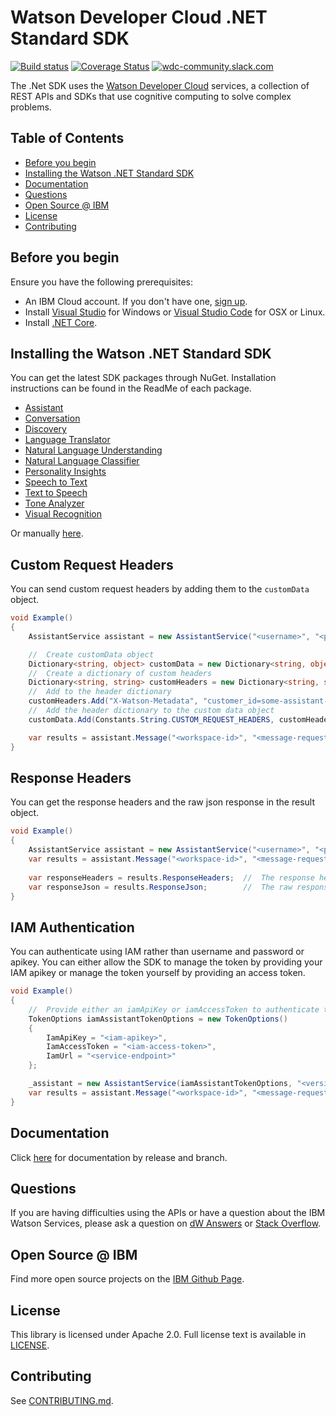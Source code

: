 # Watson Developer Cloud .NET Standard SDK
[![Build status](https://ci.appveyor.com/api/projects/status/bcbl2ripwdmh1918/branch/development?svg=true)](https://ci.appveyor.com/project/mediumTaj/dotnet-standard-sdk/branch/development)
[![Coverage Status](https://coveralls.io/repos/github/watson-developer-cloud/dotnet-standard-sdk/badge.svg?branch=master)](https://coveralls.io/github/watson-developer-cloud/dotnet-standard-sdk?branch=master)
[![wdc-community.slack.com](https://wdc-slack-inviter.mybluemix.net/badge.svg)](http://wdc-slack-inviter.mybluemix.net/)

The .Net SDK uses the [Watson Developer Cloud][wdc] services, a collection of REST APIs and SDKs that use cognitive computing to solve complex problems.

## Table of Contents
* [Before you begin](#before-you-begin)
* [Installing the Watson .NET Standard SDK](#installing-the-watson-net-standard-sdk)
* [Documentation](#documentation)
* [Questions](#questions)
* [Open Source @ IBM](#open-source--ibm)
* [License](#license)
* [Contributing](#contributing)

## Before you begin
Ensure you have the following prerequisites:

* An IBM Cloud account. If you don't have one, [sign up][bluemix_registration].
* Install [Visual Studio][visual-studio-download] for Windows or [Visual Studio Code][visual-studio-code-download] for OSX or Linux.
* Install [.NET Core][dotnet-core-download].

## Installing the Watson .NET Standard SDK
You can get the latest SDK packages through NuGet. Installation instructions can be found in the ReadMe of each package.

* [Assistant](/src/IBM.WatsonDeveloperCloud.Assistant.v1)
* [Conversation](/src/IBM.WatsonDeveloperCloud.Conversation.v1)
* [Discovery](/src/IBM.WatsonDeveloperCloud.Discovery.v1)
* [Language Translator](/src/IBM.WatsonDeveloperCloud.LanguageTranslator.v2)
* [Natural Language Understanding](/src/IBM.WatsonDeveloperCloud.NaturalLanguageUnderstanding.v1)
* [Natural Language Classifier](/src/IBM.WatsonDeveloperCloud.NaturalLanguageClassifier.v1)
* [Personality Insights](/src/IBM.WatsonDeveloperCloud.PersonalityInsights.v3)
* [Speech to Text](/src/IBM.WatsonDeveloperCloud.SpeechToText.v1)
* [Text to Speech](/src/IBM.WatsonDeveloperCloud.TextToSpeech.v1)
* [Tone Analyzer](/src/IBM.WatsonDeveloperCloud.ToneAnalyzer.v3)
* [Visual Recognition](/src/IBM.WatsonDeveloperCloud.VisualRecognition.v3)

Or manually [here][latest_release].

## Custom Request Headers
You can send custom request headers by adding them to the `customData` object.
```cs
void Example()
{
    AssistantService assistant = new AssistantService("<username>", "<password>", "<version-date>");

    //  Create customData object
    Dictionary<string, object> customData = new Dictionary<string, object>();
    //  Create a dictionary of custom headers
    Dictionary<string, string> customHeaders = new Dictionary<string, string>();
    //  Add to the header dictionary
    customHeaders.Add("X-Watson-Metadata", "customer_id=some-assistant-customer-id");
    //  Add the header dictionary to the custom data object
    customData.Add(Constants.String.CUSTOM_REQUEST_HEADERS, customHeaders);

    var results = assistant.Message("<workspace-id>", "<message-request>", customData: customData);
}
```

## Response Headers
You can get the response headers and the raw json response in the result object.
```cs
void Example()
{
    AssistantService assistant = new AssistantService("<username>", "<password>", "<version-date>");
    var results = assistant.Message("<workspace-id>", "<message-request>");
    
    var responseHeaders = results.ResponseHeaders;  //  The response headers
    var responseJson = results.ResponseJson;        //  The raw response json
}
```

## IAM Authentication
You can authenticate using IAM rather than username and password or apikey. You can either allow the SDK to manage the token by providing your IAM apikey or manage the token yourself by providing an access token.
```cs
void Example()
{
    //  Provide either an iamApiKey or iamAccessToken to authenticate the service.
    TokenOptions iamAssistantTokenOptions = new TokenOptions()
    {
        IamApiKey = "<iam-apikey>",
        IamAccessToken = "<iam-access-token>",
        IamUrl = "<service-endpoint>"
    };

    _assistant = new AssistantService(iamAssistantTokenOptions, "<version-date>");
    var results = assistant.Message("<workspace-id>", "<message-request>");
}
```

## Documentation
Click [here][dotnet-standard-sdk-documentation] for documentation by release and branch.

## Questions

If you are having difficulties using the APIs or have a question about the IBM Watson Services, please ask a question on
[dW Answers][dw-answers]
or [Stack Overflow][stack-overflow].

## Open Source @ IBM
Find more open source projects on the [IBM Github Page][ibm-github].

## License
This library is licensed under Apache 2.0. Full license text is available in [LICENSE](LICENSE).

## Contributing
See [CONTRIBUTING.md](.github/CONTRIBUTING.md).<TODO revise coding standard>

[wdc]: https://www.ibm.com/watson/developer/
[bluemix_registration]: http://bluemix.net/registration
[ibm-github]: http://ibm.github.io/

[latest_release]: https://github.com/watson-developer-cloud/dotnet-standard-sdk/releases/latest
[dw-answers]: https://developer.ibm.com/answers/questions/ask/?topics=watson
[stack-overflow]: http://stackoverflow.com/questions/ask?tags=ibm-watson

[conversation]:https://www.ibm.com/watson/developercloud/conversation/api/v1/
[discovery]: https://www.ibm.com/watson/developercloud/discovery/api/v1/
[language_translator]: https://www.ibm.com/watson/developercloud/language-translator/api/v2/
[natural_language_understanding]: https://www.ibm.com/watson/developercloud/natural-language-understanding/api/v1/
[personality_insights]: https://www.ibm.com/watson/developercloud/personality-insights/api/v2/
[speech_to_text]: https://www.ibm.com/watson/developercloud/speech-to-text/api/v1/
[text_to_speech]: https://www.ibm.com/watson/developercloud/text-to-speech/api/v1/
[tone_analyzer]: https://www.ibm.com/watson/developercloud/tone-analyzer/api/v3/
[visual_recognition]: https://www.ibm.com/watson/developercloud/visual-recognition/api/v3/

[document_conversion]: https://www.ibm.com/watson/developercloud/document-conversion/api/v1/
[retrieve_and_rank]: https://www.ibm.com/watson/developercloud/retrieve-and-rank/api/v1/
[natural_language_classifier]: https://www.ibm.com/watson/developercloud/natural-language-classifier/api/v1/
[tradeoff_analytics]: https://www.ibm.com/watson/developercloud/tradeoff-analytics/api/v1/

[dotnet-core-download]: https://www.microsoft.com/net/download/core
[visual-studio-download]: https://www.visualstudio.com/vs/community/
[visual-studio-code-download]: https://code.visualstudio.com/
[dotnet-standard-sdk-documentation]: https://watson-developer-cloud.github.io/dotnet-standard-sdk/
